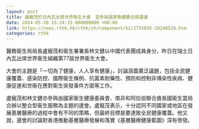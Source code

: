 ```yaml
---
layout: post
title: 盧寵茂於日內瓦出席世界衞生大會　並參與國家衞健委合辧邊會
date: 2024-05-28 15:24:15.000000000 +08:00
link: https://news.rthk.hk/rthk/ch/component/k2/1755035-20240528.htm
categories: rthk
---
```


醫務衞生局局長盧寵茂和衞生署署長林文健以中國代表團成員身分，昨日在瑞士日內瓦出席世界衞生組織第77屆世界衞生大會。

大會的主題是「一切為了健康，人人享有健康」，討論涵蓋廣泛議題，包括全民健康覆蓋、感染防控、國際衞生條例、抗菌素耐藥性、預防和控制非傳染性疾病、健康促進和世衞在應對衞生突發事件方面等工作。

盧寵茂和林文健亦參與由國家衞生健康委員會、南非和阿拉伯聯合酋長國衞生當局合辦以整合型衞生服務為主題的邊會。盧寵茂表示，十分認同不同國家或地區在發展基層醫療的過程中會有不同的策略，但最終目標是要達致全民健康覆蓋。他又說，邊會的討論對香港推動基層醫療發展和落實《基層醫療健康藍圖》深有啓發。
